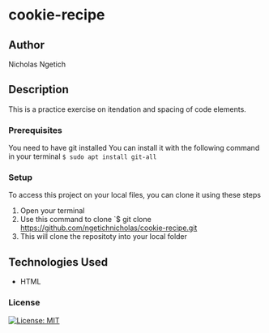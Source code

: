 # cookie-recipe
## Author
Nicholas Ngetich
## Description
This is a practice exercise on itendation and spacing of code elements.
### Prerequisites
You need to have git installed
You can install it with the following command in your terminal
`$ sudo apt install git-all`
### Setup
To access this project on your local files, you can clone it using these steps
1. Open your terminal
1. Use this command to clone `$ git clone https://github.com/ngetichnicholas/cookie-recipe.git
1. This will clone the repositoty into your local folder
## Technologies Used
- HTML
### License
 [![License: MIT](https://img.shields.io/badge/License-MIT-yellow.svg)](/LICENSE)
